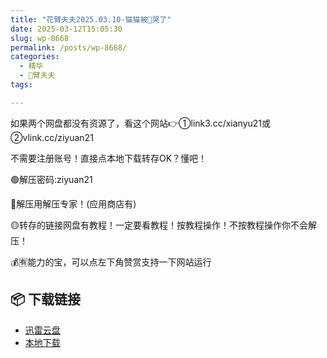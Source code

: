 ```yaml
---
title: "花臂夫夫2025.03.10-猫猫被🌿哭了"
date: 2025-03-12T15:05:30
slug: wp-8668
permalink: /posts/wp-8668/
categories:
  - 精华
  - 🌸臂夫夫
tags:

---
```


如果两个网盘都没有资源了，看这个网站👉①link3.cc/xianyu21或②vlink.cc/ziyuan21

不需要注册账号！直接点本地下载转存OK？懂吧！

🟢解压密码:ziyuan21

🔵解压用解压专家！(应用商店有)

🟡转存的链接网盘有教程！一定要看教程！按教程操作！不按教程操作你不会解压！

💰🈶能力的宝，可以点左下角赞赏支持一下网站运行

## 📦 下载链接
- [迅雷云盘](https://blziyuan21.com/pay-download/8668?key=7ba4bdf8fa&down_id=0)
- [本地下载](https://blziyuan21.com/pay-download/8668?key=7ba4bdf8fa&down_id=1)

